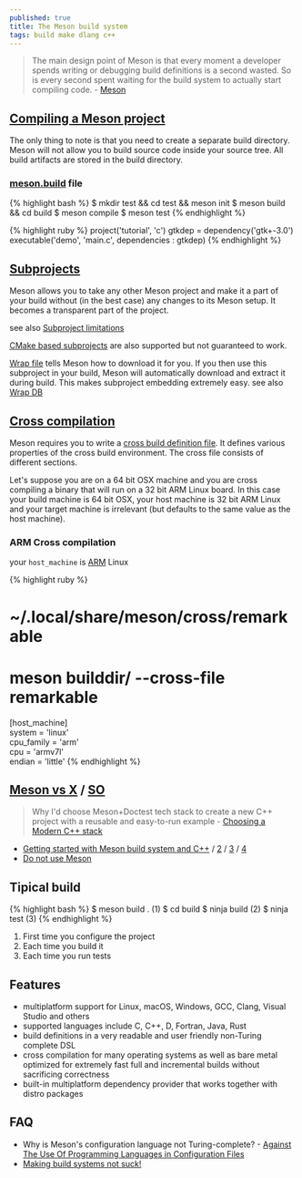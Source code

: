 ```yaml
---
published: true
title: The Meson build system
tags: build make dlang c++
---
```

> The main design point of Meson is that every moment a developer spends writing or debugging build definitions is a second wasted. So is every second spent waiting for the build system to actually start compiling code. - [Meson](https://mesonbuild.com/index.html)

## [Compiling a Meson project](https://mesonbuild.com/Quick-guide.html#compiling-a-meson-project)

The only thing to note is that you need to create a separate build directory. Meson will not allow you to build source code inside your source tree. All build artifacts are stored in the build directory.

### [meson.build](https://mesonbuild.com/Tutorial.html) file
{% highlight bash %}
$ mkdir test && cd test && meson init
$ meson build && cd build
$ meson compile
$ meson test
{% endhighlight %}

{% highlight ruby %}
project('tutorial', 'c')
gtkdep = dependency('gtk+-3.0')
executable('demo', 'main.c', dependencies : gtkdep)
{% endhighlight %}

## [Subprojects](https://mesonbuild.com/Subprojects.html)

Meson allows you to take any other Meson project and make it a part of your build without (in the best case) any changes to its Meson setup. It becomes a transparent part of the project. 

see also [Subproject limitations](https://github.com/mesonbuild/meson/issues/422)

[CMake based subprojects](https://mesonbuild.com/CMake-module.html#cmake-subprojects) are also supported but not guaranteed to work.

[Wrap file](https://mesonbuild.com/Wrap-dependency-system-manual.html) tells Meson how to download it for you. If you then use this subproject in your build, Meson will automatically download and extract it during build. This makes subproject embedding extremely easy. see also [Wrap DB](https://wrapdb.mesonbuild.com/)

## [Cross compilation](https://mesonbuild.com/Cross-compilation.html)
Meson requires you to write a [cross build definition file](https://mesonbuild.com/Cross-compilation.html#cross-file-locations). It defines various properties of the cross build environment. The cross file consists of different sections.

Let's suppose you are on a 64 bit OSX machine and you are cross compiling a binary that will run on a 32 bit ARM Linux board. In this case your build machine is 64 bit OSX, your host machine is 32 bit ARM Linux and your target machine is irrelevant (but defaults to the same value as the host machine).

### ARM Cross compilation
your `host_machine` is [ARM](https://mesonbuild.com/Reference-tables.html#cpu-families) Linux

{% highlight ruby %}
# ~/.local/share/meson/cross/remarkable
# meson builddir/ --cross-file remarkable
[host_machine]               
system = 'linux'             
cpu_family = 'arm'           
cpu = 'armv7l'            
endian = 'little'
{% endhighlight %}

## [Meson vs X](https://en.wikipedia.org/wiki/Meson_(software)#Language) / [SO](https://stackoverflow.com/questions/5837764/autotools-vs-cmake-for-both-windows-and-linux-compilation/24953691#24953691)

> Why I'd choose Meson+Doctest tech stack to create a new C++ project with a reusable and easy-to-run example - [Choosing a Modern C++ stack](https://carlosvin.github.io/posts/choosing-modern-cpp-stack/en/)

- [Getting started with Meson build system and C++](https://medium.com/@germandiagogomez/getting-started-with-meson-build-system-and-c-83270f444bee) / [2](https://medium.com/@germandiagogomez/getting-started-with-meson-in-c-part-2-58150354ff17) / [3](https://medium.com/@germandiagogomez/getting-started-with-meson-in-c-part-3-70b9bc419957) / [4](https://medium.com/@germandiagogomez/getting-started-with-meson-part-4-8bceec6149e1)
- [Do not use Meson](https://www.rojtberg.net/1481/do-not-use-meson/)

## Tipical build
{% highlight bash %}
$ meson build .  (1)
$ cd build
$ ninja build    (2)
$ ninja test     (3)
{% endhighlight %}

1. First time you configure the project
2. Each time you build it
3. Each time you run tests

## Features
- multiplatform support for Linux, macOS, Windows, GCC, Clang, Visual Studio and others
- supported languages include C, C++, D, Fortran, Java, Rust
- build definitions in a very readable and user friendly non-Turing complete DSL
- cross compilation for many operating systems as well as bare metal
optimized for extremely fast full and incremental builds without sacrificing correctness
- built-in multiplatform dependency provider that works together with distro packages

## FAQ
- Why is Meson's configuration language not Turing-complete? - [Against The Use Of Programming Languages in Configuration Files](https://taint.org/2011/02/18/001527a.html)
- [Making build systems not suck!](https://lca2015.linux.org.au/slides/140/meson-lca2015.pdf)

